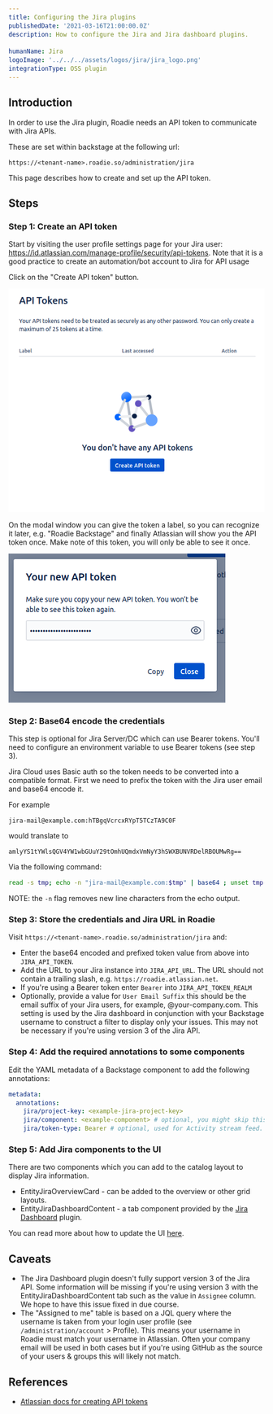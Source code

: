 ```yaml
---
title: Configuring the Jira plugins
publishedDate: '2021-03-16T21:00:00.0Z'
description: How to configure the Jira and Jira dashboard plugins.

humanName: Jira
logoImage: '../../../assets/logos/jira/jira_logo.png'
integrationType: OSS plugin
---
```


## Introduction

In order to use the Jira plugin, Roadie needs an API token to communicate with Jira APIs.


These are set within backstage at the following url:

```text
https://<tenant-name>.roadie.so/administration/jira
```

This page describes how to create and set up the API token.

## Steps

### Step 1: Create an API token

Start by visiting the user profile settings page for your Jira user: https://id.atlassian.com/manage-profile/security/api-tokens. Note that it is a good practice to create an automation/bot account to Jira for API usage 

Click on the "Create API token" button.

   ![Personal API Tokens screen in Atlassian with no tokens defined](./create-api-token.png)

On the modal window you can give the token a label, so you can recognize it later, e.g. "Roadie Backstage" and finally Atlassian will show you the API token once. Make note of this token, you will only be able to see it once.

   ![New created token modal window with a possibility to copy the token](./new-token.png)

### Step 2: Base64 encode the credentials 

This step is optional for Jira Server/DC which can use Bearer tokens. You'll need to configure an environment variable to
use Bearer tokens (see step 3).

Jira Cloud uses Basic auth so the token needs to be converted into a compatible format. 
First we need to prefix the token with the Jira user email and base64 encode it. 

For example
```
jira-mail@example.com:hTBgqVcrcxRYpT5TCzTA9C0F
```
would translate to
```
amlyYS1tYWlsQGV4YW1wbGUuY29tOmhUQmdxVmNyY3hSWXBUNVRDelRBOUMwRg==
```
Via the following command:
```bash
read -s tmp; echo -n "jira-mail@example.com:$tmp" | base64 ; unset tmp 
```
NOTE: the `-n` flag removes new line characters from the echo output.

### Step 3: Store the credentials and Jira URL in Roadie
Visit `https://<tenant-name>.roadie.so/administration/jira` and: 
* Enter the base64 encoded and prefixed token value from above into `JIRA_API_TOKEN`.
* Add the URL to your Jira instance into `JIRA_API_URL`. The URL should not contain a trailing slash, e.g. `https://roadie.atlassian.net`.
* If you're using a Bearer token enter `Bearer` into `JIRA_API_TOKEN_REALM`
* Optionally, provide a value for `User Email Suffix` this should be the email suffix of your Jira users, for example, @your-company.com.
  This setting is used by the Jira dashboard in conjunction with your Backstage username to construct a filter to display only your issues. 
  This may not be necessary if you're using version 3 of the Jira API. 

### Step 4: Add the required annotations to some components

Edit the YAML metadata of a Backstage component to add the following annotations:

```yaml
metadata:
  annotations:
    jira/project-key: <example-jira-project-key>
    jira/component: <example-component> # optional, you might skip this value to fetch data for all components
    jira/token-type: Bearer # optional, used for Activity stream feed.
```

### Step 5: Add Jira components to the UI

There are two components which you can add to the catalog layout to display Jira information. 
* EntityJiraOverviewCard - can be added to the overview or other grid layouts. 
* EntityJiraDashboardContent - a tab component provided by the [Jira Dashboard](https://www.npmjs.com/package/@axis-backstage/plugin-jira-dashboard) plugin.

You can read more about how to update the UI [here](/docs/details/updating-the-ui/).

## Caveats

* The Jira Dashboard plugin doesn't fully support version 3 of the Jira API. Some information will be missing if you're using
  version 3 with the EntityJiraDashboardContent tab such as the value in `Assignee` column. We hope to have this issue fixed
  in due course.
* The "Assigned to me" table is based on a JQL query where the username is taken from your login user profile (see `/administration/account` > Profile).
  This means your username in Roadie must match your username in Atlassian. Often your company email will be used in both cases
  but if you're using GitHub as the source of your users & groups this will likely not match.

## References

- [Atlassian docs for creating API tokens](https://support.atlassian.com/atlassian-account/docs/manage-api-tokens-for-your-atlassian-account/)
